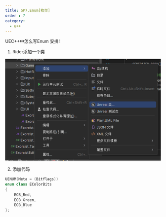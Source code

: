 ```yaml
---
title: GP7.Enum[枚举]
order : 7
category:
  - u++
---
```


<ChatMessage avatar="../../assets/emoji/hh.png" :avatarWidth="40">
UEC++中怎么写Enum
</ChatMessage>

<ChatMessage avatar="../../assets/emoji/new9.png" :avatarWidth="40" alignLeft>
安排!
</ChatMessage>

1. Rider添加一个类

![](..%2Fassets%2Fclassadd.png)


2. 添加代码

```cpp
UENUM(Meta = (Bitflags))
enum class EColorBits
{
    ECB_Red,
    ECB_Green,
    ECB_Blue
};
```
